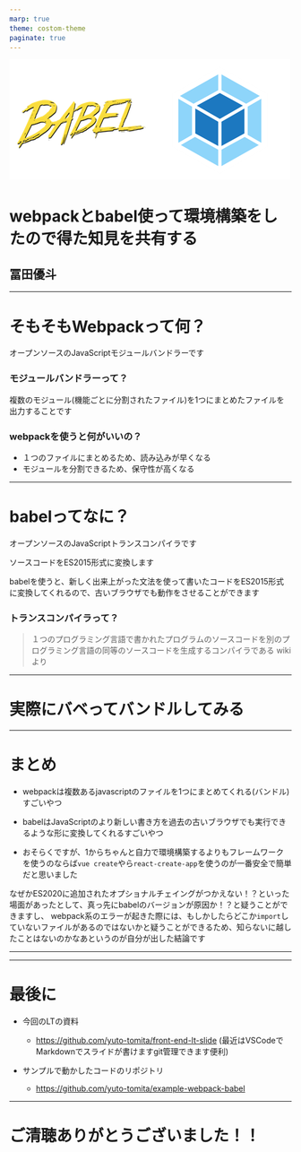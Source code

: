 ```yaml
---
marp: true
theme: costom-theme
paginate: true
---
```

<!-- class: slide1 -->

![w:500](./image/babel-webpack.png)
# webpackとbabel使って環境構築をしたので得た知見を共有する
## 冨田優斗
---
<!-- class: slide2 -->
# そもそもWebpackって何？

オープンソースのJavaScriptモジュールバンドラーです

### モジュールバンドラーって？
複数のモジュール(機能ごとに分割されたファイル)を1つにまとめたファイルを出力することです

### webpackを使うと何がいいの？
- １つのファイルにまとめるため、読み込みが早くなる
- モジュールを分割できるため、保守性が高くなる

---

# babelってなに？
<!-- class: slide3 -->
オープンソースのJavaScriptトランスコンパイラです

ソースコードをES2015形式に変換します

babelを使うと、新しく出来上がった文法を使って書いたコードをES2015形式に変換してくれるので、古いブラウザでも動作をさせることができます

### トランスコンパイラって？
> １つのプログラミング言語で書かれたプログラムのソースコードを別のプログラミング言語の同等のソースコードを生成するコンパイラである
wikiより

---
# 実際にバベってバンドルしてみる

---

# まとめ
- webpackは複数あるjavascriptのファイルを1つにまとめてくれる(バンドル)すごいやつ

- babelはJavaScriptのより新しい書き方を過去の古いブラウザでも実行できるような形に変換してくれるすごいやつ

- おそらくですが、1からちゃんと自力で環境構築するよりもフレームワークを使うのならば`vue create`やら`react-create-app`を使うのが一番安全で簡単だと思いました

なぜかES2020に追加されたオプショナルチェイングがつかえない！？といった場面があったとして、真っ先にbabelのバージョンが原因か！？と疑うことができますし、
webpack系のエラーが起きた際には、もしかしたらどこか`import`していないファイルがあるのではないかと疑うことができるため、知らないに越したことはないのかなあというのが自分が出した結論です

---

---
# 最後に
- 今回のLTの資料
	- https://github.com/yuto-tomita/front-end-lt-slide
	   (最近はVSCodeでMarkdownでスライドが書けますgit管理できます便利)

- サンプルで動かしたコードのリポジトリ
	- https://github.com/yuto-tomita/example-webpack-babel

 
---
# ご清聴ありがとうございました！！


